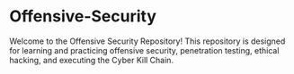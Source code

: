 # Offensive-Security
Welcome to the Offensive Security Repository! This repository is designed for learning and practicing offensive security, penetration testing, ethical hacking, and executing the Cyber Kill Chain.
